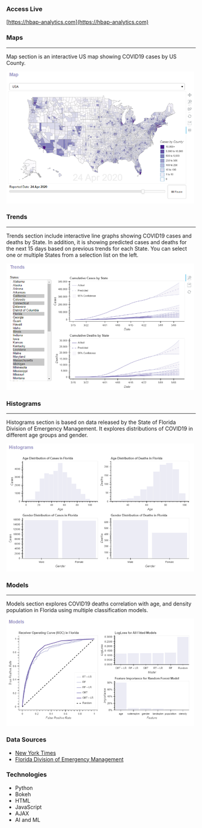 
### Access Live
[https://hbap-analytics.com](https://hbap-analytics.com)

### Maps

---

Map section is an interactive US map showing COVID19 cases by US County.

<img src="images/maps.PNG" width="500" alt="Maps"/>


### Trends

---

Trends section include interactive line graphs showing COVID19 cases and deaths by State. In addition, it is showing predicted cases and deaths for the next 15 days based on previous trends for each State. You can select one or multiple States from a selection list on the left.

<img src="images/trends.PNG" width="500" alt="Trends"/>

### Histograms

---

Histograms section is based on data released by the State of Florida Division of Emergency Management. It explores distributions of COVID19 in different age groups and gender.

<img src="images/histograms.PNG" width="500" alt="Histograms"/>


### Models

---

Models section explores COVID19 deaths correlation with age, and density population in Florida using multiple classification models.

<img src="images/models.PNG" width="500" alt="Models"/>


### Data Sources

* [New York Times](https://www.nytimes.com/)
* [Florida Division of Emergency Management](https://floridadisaster.org/covid19/)


### Technologies

* Python
* Bokeh
* HTML
* JavaScript
* AJAX
* AI and ML
